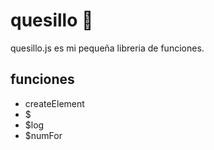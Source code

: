 # quesillo 🌯
quesillo.js es mi pequeña libreria de funciones.


## funciones
- createElement
- $
- $log
- $numFor